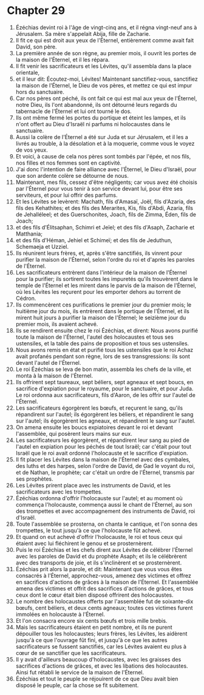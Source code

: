 # Chapter 29

1. Ézéchias devint roi à l'âge de vingt-cinq ans, et il régna vingt-neuf ans à Jérusalem. Sa mère s'appelait Abija, fille de Zacharie.
2. Il fit ce qui est droit aux yeux de l'Éternel, entièrement comme avait fait David, son père.
3. La première année de son règne, au premier mois, il ouvrit les portes de la maison de l'Éternel, et il les répara.
4. Il fit venir les sacrificateurs et les Lévites, qu'il assembla dans la place orientale,
5. et il leur dit: Écoutez-moi, Lévites! Maintenant sanctifiez-vous, sanctifiez la maison de l'Éternel, le Dieu de vos pères, et mettez ce qui est impur hors du sanctuaire.
6. Car nos pères ont péché, ils ont fait ce qui est mal aux yeux de l'Éternel, notre Dieu, ils l'ont abandonné, ils ont détourné leurs regards du tabernacle de l'Éternel et lui ont tourné le dos.
7. Ils ont même fermé les portes du portique et éteint les lampes, et ils n'ont offert au Dieu d'Israël ni parfums ni holocaustes dans le sanctuaire.
8. Aussi la colère de l'Éternel a été sur Juda et sur Jérusalem, et il les a livrés au trouble, à la désolation et à la moquerie, comme vous le voyez de vos yeux.
9. Et voici, à cause de cela nos pères sont tombés par l'épée, et nos fils, nos filles et nos femmes sont en captivité.
10. J'ai donc l'intention de faire alliance avec l'Éternel, le Dieu d'Israël, pour que son ardente colère se détourne de nous.
11. Maintenant, mes fils, cessez d'être négligents; car vous avez été choisis par l'Éternel pour vous tenir à son service devant lui, pour être ses serviteurs, et pour lui offrir des parfums.
12. Et les Lévites se levèrent: Machath, fils d'Amasaï, Joël, fils d'Azaria, des fils des Kehathites; et des fils des Merarites, Kis, fils d'Abdi, Azaria, fils de Jehalléleel; et des Guerschonites, Joach, fils de Zimma, Éden, fils de Joach;
13. et des fils d'Élitsaphan, Schimri et Jeïel; et des fils d'Asaph, Zacharie et Matthania;
14. et des fils d'Héman, Jehiel et Schimeï; et des fils de Jeduthun, Schemaeja et Uzziel.
15. Ils réunirent leurs frères, et, après s'être sanctifiés, ils vinrent pour purifier la maison de l'Éternel, selon l'ordre du roi et d'après les paroles de l'Éternel.
16. Les sacrificateurs entrèrent dans l'intérieur de la maison de l'Éternel pour la purifier; ils sortirent toutes les impuretés qu'ils trouvèrent dans le temple de l'Éternel et les mirent dans le parvis de la maison de l'Éternel, où les Lévites les reçurent pour les emporter dehors au torrent de Cédron.
17. Ils commencèrent ces purifications le premier jour du premier mois; le huitième jour du mois, ils entrèrent dans le portique de l'Éternel, et ils mirent huit jours à purifier la maison de l'Éternel; le seizième jour du premier mois, ils avaient achevé.
18. Ils se rendirent ensuite chez le roi Ézéchias, et dirent: Nous avons purifié toute la maison de l'Éternel, l'autel des holocaustes et tous ses ustensiles, et la table des pains de proposition et tous ses ustensiles.
19. Nous avons remis en état et purifié tous les ustensiles que le roi Achaz avait profanés pendant son règne, lors de ses transgressions: ils sont devant l'autel de l'Éternel.
20. Le roi Ézéchias se leva de bon matin, assembla les chefs de la ville, et monta à la maison de l'Éternel.
21. Ils offrirent sept taureaux, sept béliers, sept agneaux et sept boucs, en sacrifice d'expiation pour le royaume, pour le sanctuaire, et pour Juda. Le roi ordonna aux sacrificateurs, fils d'Aaron, de les offrir sur l'autel de l'Éternel.
22. Les sacrificateurs égorgèrent les bœufs, et reçurent le sang, qu'ils répandirent sur l'autel; ils égorgèrent les béliers, et répandirent le sang sur l'autel; ils égorgèrent les agneaux, et répandirent le sang sur l'autel.
23. On amena ensuite les boucs expiatoires devant le roi et devant l'assemblée, qui posèrent leurs mains sur eux.
24. Les sacrificateurs les égorgèrent, et répandirent leur sang au pied de l'autel en expiation pour les péchés de tout Israël; car c'était pour tout Israël que le roi avait ordonné l'holocauste et le sacrifice d'expiation.
25. Il fit placer les Lévites dans la maison de l'Éternel avec des cymbales, des luths et des harpes, selon l'ordre de David, de Gad le voyant du roi, et de Nathan, le prophète; car c'était un ordre de l'Éternel, transmis par ses prophètes.
26. Les Lévites prirent place avec les instruments de David, et les sacrificateurs avec les trompettes.
27. Ézéchias ordonna d'offrir l'holocauste sur l'autel; et au moment où commença l'holocauste, commença aussi le chant de l'Éternel, au son des trompettes et avec accompagnement des instruments de David, roi d'Israël.
28. Toute l'assemblée se prosterna, on chanta le cantique, et l'on sonna des trompettes, le tout jusqu'à ce que l'holocauste fût achevé.
29. Et quand on eut achevé d'offrir l'holocauste, le roi et tous ceux qui étaient avec lui fléchirent le genou et se prosternèrent.
30. Puis le roi Ézéchias et les chefs dirent aux Lévites de célébrer l'Éternel avec les paroles de David et du prophète Asaph; et ils le célébrèrent avec des transports de joie, et ils s'inclinèrent et se prosternèrent.
31. Ézéchias prit alors la parole, et dit: Maintenant que vous vous êtes consacrés à l'Éternel, approchez-vous, amenez des victimes et offrez en sacrifices d'actions de grâces à la maison de l'Éternel. Et l'assemblée amena des victimes et offrit des sacrifices d'actions de grâces, et tous ceux dont le cœur était bien disposé offrirent des holocaustes.
32. Le nombre des holocaustes offerts par l'assemblée fut de soixante-dix bœufs, cent béliers, et deux cents agneaux; toutes ces victimes furent immolées en holocauste à l'Éternel.
33. Et l'on consacra encore six cents bœufs et trois mille brebis.
34. Mais les sacrificateurs étaient en petit nombre, et ils ne purent dépouiller tous les holocaustes; leurs frères, les Lévites, les aidèrent jusqu'à ce que l'ouvrage fût fini, et jusqu'à ce que les autres sacrificateurs se fussent sanctifiés, car les Lévites avaient eu plus à cœur de se sanctifier que les sacrificateurs.
35. Il y avait d'ailleurs beaucoup d'holocaustes, avec les graisses des sacrifices d'actions de grâces, et avec les libations des holocaustes. Ainsi fut rétabli le service de la maison de l'Éternel.
36. Ézéchias et tout le peuple se réjouirent de ce que Dieu avait bien disposé le peuple, car la chose se fit subitement.


